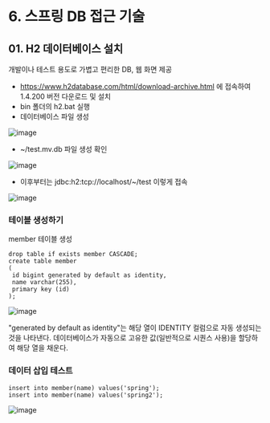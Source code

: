 # 6. 스프링 DB 접근 기술
## 01. H2 데이터베이스 설치
개발이나 테스트 용도로 가볍고 편리한 DB, 웹 화면 제공
- https://www.h2database.com/html/download-archive.html 에 접속하여 1.4.200 버전 다운로드 및 설치
- bin 폴더의 h2.bat 실행
- 데이터베이스 파일 생성

![image](https://github.com/GYUNGAEEEE/inflearn-Spring/assets/158580466/34f9fbb3-9383-4a7e-b5e2-8bde11bf3cfa)

- ~/test.mv.db 파일 생성 확인

![image](https://github.com/GYUNGAEEEE/inflearn-Spring/assets/158580466/1763183d-bd93-4dda-91e4-133eb705a636)

- 이후부터는 jdbc:h2:tcp://localhost/~/test 이렇게 접속

![image](https://github.com/GYUNGAEEEE/inflearn-Spring/assets/158580466/a3250f1f-7392-4000-a5a0-03e56a11ade8)
### 테이블 생성하기
member 테이블 생성
```
drop table if exists member CASCADE;
create table member
(
 id bigint generated by default as identity,
 name varchar(255),
 primary key (id)
);
```
![image](https://github.com/GYUNGAEEEE/inflearn-Spring/assets/158580466/e17bc285-7bcd-4e6f-bc57-3b91fcc4b015)

"generated by default as identity"는 해당 열이 IDENTITY 컬럼으로 자동 생성되는 것을 나타낸다.
데이터베이스가 자동으로 고유한 값(일반적으로 시퀀스 사용)을 할당하여 해당 열을 채운다. 
### 데이터 삽입 테스트
```
insert into member(name) values('spring');
insert into member(name) values('spring2');
```
![image](https://github.com/GYUNGAEEEE/inflearn-Spring/assets/158580466/e021bd94-366e-4e9c-aea0-a1bc92444ebc)
